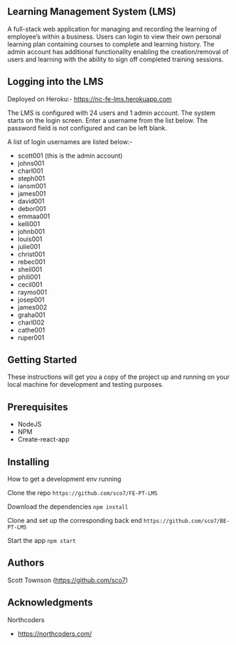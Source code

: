## Learning Management System (LMS)

A full-stack web application for managing and recording the learning of employee’s within a business.  Users can login to view their own personal learning plan containing courses to complete and learning history.  The admin account has additional functionality enabling the creation/removal of users and learning with the ability to sign off completed training sessions.

## Logging into the LMS

Deployed on Heroku:-  https://nc-fe-lms.herokuapp.com 

The LMS is configured with 24 users and 1 admin account.  The system starts on the login screen. Enter a username from the list below.  The password field is not configured and can be left blank.

A list of login usernames are listed below:-

* scott001 (this is the admin account)
* johns001
* charl001
* steph001
* iansm001
* james001
* david001
* debor001
* emmaa001
* kelli001
* johnb001
* louis001
* julie001
* christ001
* rebec001
* sheil001
* phili001
* cecil001
* raymo001
* josep001
* james002
* graha001
* charl002
* cathe001
* ruper001

## Getting Started

These instructions will get you a copy of the project up and running on your local machine for development and testing purposes.

## Prerequisites

* NodeJS
* NPM
* Create-react-app

## Installing

How to get a development env running

Clone the repo
```​https://github.com/sco7/FE-PT-LMS```

Download the dependencies
```npm install```

Clone and set up the corresponding back end
```https://github.com/sco7/BE-PT-LMS```

Start the app
```npm start```

## Authors

Scott Townson (https://github.com/sco7)

## Acknowledgments

Northcoders
* https://northcoders.com/